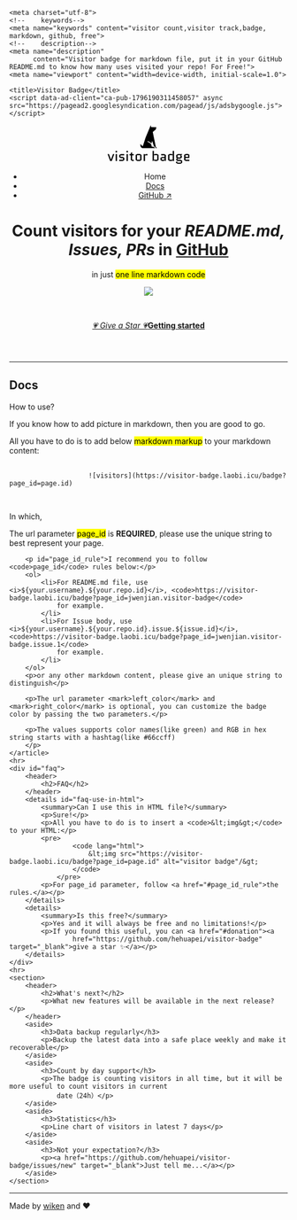 <!DOCTYPE html>
<html lang="en">

<head>
    <link rel="icon"
          href="data:image/svg+xml,<svg xmlns=%22http://www.w3.org/2000/svg%22 viewBox=%220 0 100 100%22><text y=%22.9em%22 font-size=%2290%22>👀</text></svg>">
    <!--    replace with cdn address-->
    <link rel="stylesheet" href="https://andybrewer.github.io/mvp/mvp.css">

    <meta charset="utf-8">
    <!--    keywords-->
    <meta name="keywords" content="visitor count,visitor track,badge, markdown, github, free">
    <!--    description-->
    <meta name="description"
          content="Visitor badge for markdown file, put it in your GitHub README.md to know how many uses visited your repo! For Free!">
    <meta name="viewport" content="width=device-width, initial-scale=1.0">

    <title>Visitor Badge</title>
    <script data-ad-client="ca-pub-1796190311458057" async src="https://pagead2.googlesyndication.com/pagead/js/adsbygoogle.js"></script>
</head>

<body>
<header>
    <nav>
        <a href="/">
            <svg xmlns="http://www.w3.org/2000/svg" height="70" data-v-423bf9ae="" viewBox="0 0 383.4224624176554 181"
                 class="iconAbove"><!----><!----><!---->
                <g data-v-423bf9ae="" id="43ed7639-6444-49ea-82e7-c83eaa18d814" fill="black"
                   transform="matrix(4.5836515890443295,0,0,4.5836515890443295,-1.2834212056395984,98.96630848574733)">
                    <path fill="var(--color-secondary)"
                          d="M1.61 7.88L0.28 7.88L2.87 14.88L4.51 14.88L7.10 7.88L5.77 7.88L3.70 13.59L3.67 13.59ZM9.86 7.88L8.50 7.88L8.50 14.88L9.86 14.88ZM8.43 6.16L9.93 6.16L9.93 4.66L8.43 4.66ZM17.36 11.66L15.74 10.72L13.45 10.72L13.45 9.10L17.22 9.10L17.22 7.88L13.72 7.88L12.10 8.82L12.10 11.00L13.72 11.94L16.00 11.94L16.00 13.66L12.10 13.66L12.10 14.88L15.74 14.88L17.36 13.94ZM20.96 7.88L19.60 7.88L19.60 14.88L20.96 14.88ZM19.53 6.16L21.03 6.16L21.03 4.66L19.53 4.66ZM22.64 9.10L23.93 9.10L23.93 13.94L25.55 14.88L26.96 14.88L26.96 13.66L25.28 13.66L25.28 9.10L26.96 9.10L26.96 7.88L25.28 7.88L25.28 5.92L23.93 6.71L23.93 7.88L22.64 7.88ZM34.87 14.01L34.87 8.75L33.25 7.81L30.55 7.81L28.92 8.75L28.92 14.01L30.55 14.95L33.25 14.95ZM30.28 9.03L33.52 9.03L33.52 13.73L30.28 13.73ZM41.02 9.10L41.02 7.88L39.47 7.88L38.47 8.46L38.14 7.88L37.11 7.88L37.11 14.88L38.47 14.88L38.47 9.10ZM48.55 7.81L47.56 8.39L47.56 4.66L46.20 4.66L46.20 14.95L46.56 14.95L47.56 14.38L48.55 14.95L50.67 14.95L52.29 14.01L52.29 8.75L50.67 7.81ZM47.56 9.03L50.93 9.03L50.93 13.73L47.56 13.73ZM55.61 12.01L58.42 12.01L58.42 13.73L55.61 13.73ZM55.87 14.95L57.43 14.95L58.42 14.38L59.42 14.95L59.78 14.95L59.78 8.82L58.16 7.88L54.95 7.88L54.95 9.10L58.42 9.10L58.42 10.79L55.87 10.79L54.25 11.73L54.25 14.01ZM63.64 7.81L62.02 8.75L62.02 14.01L63.64 14.95L65.76 14.95L66.75 14.38L67.09 14.95L68.11 14.95L68.11 4.66L66.75 4.66L66.75 8.39L65.76 7.81ZM66.75 13.73L63.38 13.73L63.38 9.03L66.75 9.03ZM71.71 14.88L75.08 14.88L75.08 16.56L71.43 16.56L71.43 15.16L70.07 15.95L70.07 16.81L71.69 17.75L74.82 17.75L76.44 16.81L76.44 14.60L74.82 13.66L71.71 13.66L71.71 12.47L74.40 12.47L76.02 11.54L76.02 9.60L75.17 9.10L76.44 8.36L76.44 7.88L71.97 7.88L70.35 8.82L70.35 11.69L71.34 12.26L70.35 12.84L70.35 14.10ZM71.71 9.07L74.66 9.07L74.66 11.28L71.71 11.28ZM83.93 13.66L79.76 13.66L79.76 11.86L83.93 11.86L83.93 8.75L82.31 7.81L80.02 7.81L78.40 8.75L78.40 13.94L80.02 14.88L83.93 14.88ZM79.76 9.03L82.57 9.03L82.57 10.64L79.76 10.64Z"/>
                </g><!---->
                <g data-v-423bf9ae="" id="2b2ae3d6-3651-41c8-95f7-e4100d2e5eec"
                   transform="matrix(1.0920221964518229,0,0,1.0920221964518229,140.41899121005312,-0.7291334260255979)"
                   stroke="none" fill="black">
                    <path fill="var(--color-secondary)"
                          d="M78.145 94.255L64.9 30.442c4.664-5.837 12.566-10.411 12.566-10.411L80.481 9.58l-22.658-.844L56.361.718 34.34 53.39 22.478 90.057c-2.164-1.028-6.174-3.531-10.188-9.166 0 0-1.592 9.185 2.641 14.404 1.694 2.091 5.03 3.705 5.03 3.705h54.79c0-5.626-14.593-6.731-14.593-6.731 0-.888-.061-2.269-.167-2.269h-.163s.033-1.654-.617-3.688c-.02-.062-.037-.264-.059-.324-.034-.104-.074-.284-.114-.393a17.97 17.97 0 0 0-1.403-2.976c-2.237-3.713-6.753-8.108-15.88-10.865l1.422-2.558s10.452 2.241 16.018 9.799l3.149-10.657L70.141 92h.031c.101 0 7.585 2.08 7.585 7h4.709s-.896-3.479-4.321-4.745z"/>
                </g><!----></svg>
        </a>
        <ul>
            <li>Home</li>
            <li><a href="#">Docs</a></li>
            <li><a href="https://github.com/hehuapei/visitor-badge" target="_blank">GitHub &nearr;</a></li>
        </ul>
    </nav>
    <h1>Count visitors for your <i>README.md, Issues, PRs</i> in <u>GitHub</u></h1>
    <p>in just
        <mark>one line markdown code</mark>
    </p>
    <p><img src="https://visitor-badge.laobi.icu/badge?page_id=visitor-badge.laobi.icu"></p>
    <br>
    <p><a href="https://github.com/hehuapei/visitor-badge"><i>💗 Give a Star 💗</i></a><a href="#docs"><b>Getting started</b></a></p>
</header>
<main>
    <hr>
    <article id="docs">
        <h2>Docs</h2>
        <p>How to use?</p>
        <aside>
            <p>If you know how to add picture in markdown, then you are good to go.</p>
        </aside>
        <p>All you have to do is to add below
            <mark>markdown markup</mark>
            to your markdown content:
        </p>
        <pre>
                <code lang="markdown">
                    ![visitors](https://visitor-badge.laobi.icu/badge?page_id=page.id)
                </code>
            </pre>
            <p>In which, </p>
        <p>The url parameter
            <mark>page_id</mark>
            is <b>REQUIRED</b>, please use the unique string to best represent your page.
        </p>
        
        <p id="page_id_rule">I recommend you to follow <code>page_id</code> rules below:</p>
        <ol>
            <li>For README.md file, use <i>${your.username}.${your.repo.id}</i>, <code>https://visitor-badge.laobi.icu/badge?page_id=jwenjian.visitor-badge</code>
                for example.
            </li>
            <li>For Issue body, use <i>${your.username}.${your.repo.id}.issue.${issue.id}</i>, <code>https://visitor-badge.laobi.icu/badge?page_id=jwenjian.visitor-badge.issue.1</code>
                for example.
            </li>
        </ol>
        <p>or any other markdown content, please give an unique string to distinguish</p>

        <p>The url parameter <mark>left_color</mark> and <mark>right_color</mark> is optional, you can customize the badge color by passing the two parameters.</p>

        <p>The values supports color names(like green) and RGB in hex string starts with a hashtag(like #66ccff)
        </p>
    </article>
    <hr>
    <div id="faq">
        <header>
            <h2>FAQ</h2>
        </header>
        <details id="faq-use-in-html">
            <summary>Can I use this in HTML file?</summary>
            <p>Sure!</p>
            <p>All you have to do is to insert a <code>&lt;img&gt;</code> to your HTML:</p>
            <pre>
                    <code lang="html">
                        &lt;img src="https://visitor-badge.laobi.icu/badge?page_id=page.id" alt="visitor badge"/&gt;
                    </code>
                </pre>
            <p>For page_id parameter, follow <a href="#page_id_rule">the rules.</a></p>
        </details>
        <details>
            <summary>Is this free?</summary>
            <p>Yes and it will always be free and no limitations!</p>
            <p>If you found this useful, you can <a href="#donation"><a
                    href="https://github.com/hehuapei/visitor-badge" target="_blank">give a star ✨</a></p>
        </details>
    </div>
    <hr>
    <section>
        <header>
            <h2>What's next?</h2>
            <p>What new features will be available in the next release?</p>
        </header>
        <aside>
            <h3>Data backup regularly</h3>
            <p>Backup the latest data into a safe place weekly and make it recoverable</p>
        </aside>
        <aside>
            <h3>Count by day support</h3>
            <p>The badge is counting visitors in all time, but it will be more useful to count visitors in current
                date（24h）</p>
        </aside>
        <aside>
            <h3>Statistics</h3>
            <p>Line chart of visitors in latest 7 days</p>
        </aside>
        <aside>
            <h3>Not your expectation?</h3>
            <p><a href="https://github.com/hehuapei/visitor-badge/issues/new" target="_blank">Just tell me...</a></p>
        </aside>
    </section>
</main>
<footer>
    <hr>
    <p>
        Made by <a href="https://github.com/hehuapei" target="_blank">wiken</a> and ❤️
    </p>
</footer>
</body>

</html>